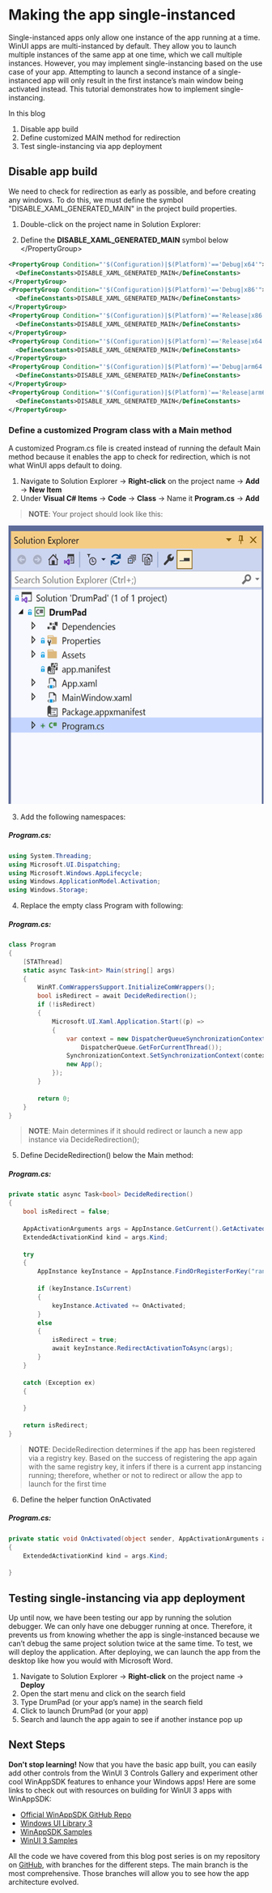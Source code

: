 # Making the app single-instanced

Single-instanced apps only allow one instance of the app running at a time. WinUI apps are multi-instanced by default. They allow you to launch multiple instances of the same app at one time, which we call multiple instances. However, you may implement single-instancing based on the use case of your app. Attempting to launch a second instance of a single-instanced app will only result in the first instance’s main window being activated instead. This tutorial demonstrates how to implement single-instancing.

In this blog
1.	Disable app build
2.	Define customized MAIN method for redirection
3.	Test single-instancing via app deployment

## Disable app build
We need to check for redirection as early as possible, and before creating any windows. To do this, we must define the symbol "DISABLE_XAML_GENERATED_MAIN" in the project build properties.

1.	Double-click on the project name in Solution Explorer: 
 

2.	Define the **DISABLE_XAML_GENERATED_MAIN** symbol below \</PropertyGroup>
```xml
<PropertyGroup Condition="'$(Configuration)|$(Platform)'=='Debug|x64'">
  <DefineConstants>DISABLE_XAML_GENERATED_MAIN</DefineConstants>
</PropertyGroup>
<PropertyGroup Condition="'$(Configuration)|$(Platform)'=='Debug|x86'">
  <DefineConstants>DISABLE_XAML_GENERATED_MAIN</DefineConstants>
</PropertyGroup>
<PropertyGroup Condition="'$(Configuration)|$(Platform)'=='Release|x86'">
  <DefineConstants>DISABLE_XAML_GENERATED_MAIN</DefineConstants>
</PropertyGroup>
<PropertyGroup Condition="'$(Configuration)|$(Platform)'=='Release|x64'">
  <DefineConstants>DISABLE_XAML_GENERATED_MAIN</DefineConstants>
</PropertyGroup>
<PropertyGroup Condition="'$(Configuration)|$(Platform)'=='Debug|arm64'">
  <DefineConstants>DISABLE_XAML_GENERATED_MAIN</DefineConstants>
</PropertyGroup>
<PropertyGroup Condition="'$(Configuration)|$(Platform)'=='Release|arm64'">
  <DefineConstants>DISABLE_XAML_GENERATED_MAIN</DefineConstants>
</PropertyGroup>
```


### Define a customized Program class with a Main method

A customized Program.cs file is created instead of running the default Main method because it enables the app to check for redirection, which is not what WinUI apps default to doing.
 
1.	Navigate to Solution Explorer -> **Right-click** on the project name -> **Add** -> **New Item** 
2.	Under **Visual C# Items** -> **Code** -> **Class** -> Name it **Program.cs** -> **Add**

> **NOTE**: Your project should look like this:
<p align="center">
<img width="550" height="550" src="Picture4.png">
</p>
 
3.	Add the following namespaces:

##### Program.cs:

```csharp
using System.Threading;
using Microsoft.UI.Dispatching;
using Microsoft.Windows.AppLifecycle;
using Windows.ApplicationModel.Activation;
using Windows.Storage;
```



4.	Replace the empty class Program with following:

##### Program.cs:

```csharp
class Program
{
    [STAThread]
    static async Task<int> Main(string[] args)
    {
        WinRT.ComWrappersSupport.InitializeComWrappers();
        bool isRedirect = await DecideRedirection();
        if (!isRedirect)
        {
            Microsoft.UI.Xaml.Application.Start((p) =>
            {
                var context = new DispatcherQueueSynchronizationContext(
                    DispatcherQueue.GetForCurrentThread());
                SynchronizationContext.SetSynchronizationContext(context);
                new App();
            });
        }

        return 0;
    }
}
```

> **NOTE**: Main determines if it should redirect or launch a new app instance via DecideRedirection();

5.	Define DecideRedirection() below the Main method:

##### Program.cs:

```csharp
private static async Task<bool> DecideRedirection()
{
    bool isRedirect = false;

    AppActivationArguments args = AppInstance.GetCurrent().GetActivatedEventArgs();
    ExtendedActivationKind kind = args.Kind;

    try
    {
        AppInstance keyInstance = AppInstance.FindOrRegisterForKey("randomKey");

        if (keyInstance.IsCurrent)
        {
            keyInstance.Activated += OnActivated;
        }
        else
        {
            isRedirect = true;
            await keyInstance.RedirectActivationToAsync(args);
        }
    }

    catch (Exception ex)
    {

    }

    return isRedirect;
}
```

> **NOTE**: DecideRedirection determines if the app has been registered via a registry key. Based on the success of registering the app again with the same registry key, it infers if there is a current app instancing running; therefore, whether or not to redirect or allow the app to launch for the first time

6.	Define the helper function OnActivated

##### Program.cs:

```csharp
private static void OnActivated(object sender, AppActivationArguments args)
{
    ExtendedActivationKind kind = args.Kind;

}
```

## Testing single-instancing via app deployment

Up until now, we have been testing our app by running the solution debugger. We can only have one debugger running at once. Therefore, it prevents us from knowing whether the app is single-instanced because we can’t debug the same project solution twice at the same time. To test, we will deploy the application. After deploying, we can launch the app from the desktop like how you would with Microsoft Word. 

1.	Navigate to Solution Explorer -> **Right-click** on the project name -> **Deploy**
2.	Open the start menu and click on the search field
3.	Type DrumPad (or your app’s name) in the search field 
4.	Click to launch DrumPad (or your app)
5.	Search and launch the app again to see if another instance pop up

## Next Steps

**Don't stop learning!** Now that you have the basic app built, you can easily add other controls from the WinUI 3 Controls Gallery and experiment other cool WinAppSDK features to enhance your Windows apps!
Here are some links to check out with resources on building for WinUI 3 apps with WinAppSDK: 
* [Official WinAppSDK GitHub Repo](https://github.com/microsoft/WindowsAppSDK)
* [Windows UI Library 3](https://docs.microsoft.com/en-us/windows/apps/winui/winui3/)
* [WinAppSDK Samples](https://github.com/microsoft/WindowsAppSDK-Samples)
* [WinUI 3 Samples](https://github.com/microsoft/WinUI-3-Demos)

All the code we have covered from this blog post series is on my repository on [GitHub](https://github.com/jingwei-a-zhang/DrumPad), with branches for the different steps. The main branch is the most comprehensive. Those branches will allow you to see how the app architecture evolved.